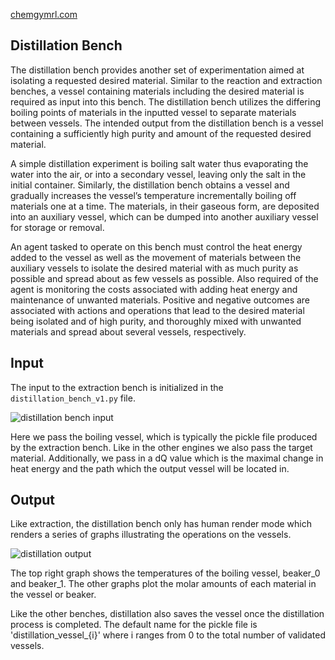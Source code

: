 [chemgymrl.com](https://chemgymrl.com/)

## Distillation Bench

The distillation bench provides another set of experimentation aimed at isolating a requested desired material. Similar to the reaction and extraction benches, a vessel containing materials including the desired material is required as input into this bench. The distillation bench utilizes the differing boiling points of materials in the inputted vessel to separate materials between vessels. The intended output from the distillation bench is a vessel containing a sufficiently high purity and amount of the requested desired material.
 
A simple distillation experiment is boiling salt water thus evaporating the water into the air, or into a secondary vessel, leaving only the salt in the initial container. Similarly, the distillation bench obtains a vessel and gradually increases the vessel’s temperature incrementally boiling off materials one at a time. The materials, in their gaseous form, are deposited into an auxiliary vessel, which can be dumped into another auxiliary vessel for storage or removal.

An agent tasked to operate on this bench must control the heat energy added to the vessel as well as the movement of materials between the auxiliary vessels to isolate the desired material with as much purity as possible and spread about as few vessels as possible. Also required of the agent is monitoring the costs associated with adding heat energy and maintenance of unwanted materials. Positive and negative outcomes are associated with actions and operations that lead to the desired material being isolated and of high purity, and thoroughly mixed with unwanted materials and spread about several vessels, respectively.

## Input 

The input to the extraction bench is initialized in the `distillation_bench_v1.py` file.

![distillation bench input](../tutorial_figures/distillation_bench_input.PNG)

Here we pass the boiling vessel, which is typically the pickle file produced by the extraction bench. Like in the other 
engines we also pass the target material. Additionally, we pass in a dQ value which is the maximal change in heat 
energy and the path which the output vessel will be located in.

## Output

Like extraction, the distillation bench only has human render mode which renders a series of graphs illustrating the 
operations on the vessels. 

![distillation output](../tutorial_figures/human_render_distillation.png)

The top right graph shows the temperatures of the boiling vessel, beaker_0 and beaker_1. The other graphs plot the molar
amounts of each material in the vessel or beaker.

Like the other benches, distillation also saves the vessel once the distillation process is completed. The default name 
for the pickle file is 'distillation_vessel_{i}' where i ranges from 0 to the total number of validated vessels.
